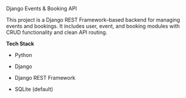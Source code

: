 Django Events & Booking API

This project is a Django REST Framework–based backend for managing events and bookings. 
It includes user, event, and booking modules with CRUD functionality and clean API routing.


**Tech Stack**

- Python

- Django

- Django REST Framework

- SQLite (default)
